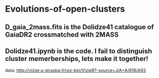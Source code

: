 # Evolutions-of-open-clusters

## D_gaia_2mass.fits is the Dolidze41 catalogue of GaiaDR2 crossmatched with 2MASS

## Dolidze41.ipynb is the code. I fail to distinguish cluster memerberships, lets make it together!

data: http://vizier.u-strasbg.fr/viz-bin/VizieR?-source=J/A+A/618/A93

